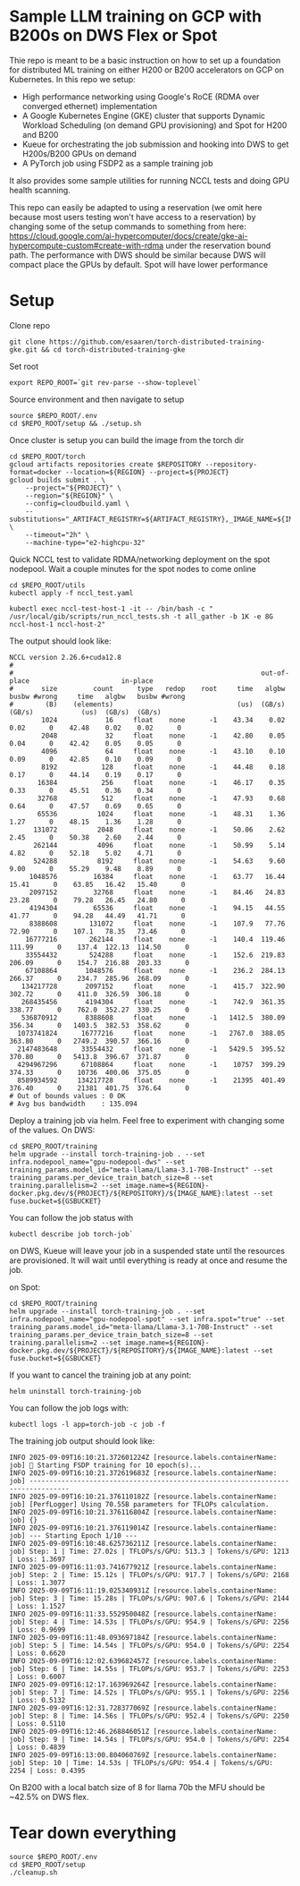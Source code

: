 # Sample LLM training on GCP with B200s on DWS Flex or Spot 

Thie repo is meant to be a basic instruction on how to set up a foundation for distributed ML training on either H200 or B200 accelerators on GCP on Kubernetes. In this repo we setup: 
- High performance networking using Google's RoCE (RDMA over converged ethernet) implementation
- A Google Kubernetes Engine (GKE) cluster that supports Dynamic Workload Scheduling (on demand GPU provisioning) and Spot for H200 and B200
- Kueue for orchestrating the job submission and hooking into DWS to get H200s/B200 GPUs on demand 
- A PyTorch job using FSDP2 as a sample training job 

It also provides some sample utilities for running NCCL tests and doing GPU health scanning.

This repo can easily be adapted to using a reservation (we omit here because most users testing won't have access to a reservation) by changing some of the setup commands to something from here: https://cloud.google.com/ai-hypercomputer/docs/create/gke-ai-hypercompute-custom#create-with-rdma under the reservation bound path. The performance with DWS should be similar because DWS will compact place the GPUs by default. Spot will have lower performance

# Setup 

Clone repo 
```
git clone https://github.com/esaaren/torch-distributed-training-gke.git && cd torch-distributed-training-gke 
```

Set root 
```
export REPO_ROOT=`git rev-parse --show-toplevel`
```

Source environment and then navigate to setup 
```
source $REPO_ROOT/.env 
cd $REPO_ROOT/setup && ./setup.sh 
```

Once cluster is setup you can build the image from the torch dir 
```
cd $REPO_ROOT/torch 
gcloud artifacts repositories create $REPOSITORY --repository-format=docker --location=${REGION} --project=${PROJECT}
gcloud builds submit . \
    --project="${PROJECT}" \
    --region="${REGION}" \
    --config=cloudbuild.yaml \
    --substitutions="_ARTIFACT_REGISTRY=${ARTIFACT_REGISTRY},_IMAGE_NAME=${IMAGE_NAME}" \
    --timeout="2h" \
    --machine-type="e2-highcpu-32"
```

Quick NCCL test to validate RDMA/networking deployment on the spot nodepool. Wait a couple minutes for the spot nodes to come online 

```
cd $REPO_ROOT/utils 
kubectl apply -f nccl_test.yaml

kubectl exec nccl-test-host-1 -it -- /bin/bash -c " /usr/local/gib/scripts/run_nccl_tests.sh -t all_gather -b 1K -e 8G nccl-host-1 nccl-host-2"
```

The output should look like:
```
NCCL version 2.26.6+cuda12.8
#
#                                                              out-of-place                       in-place          
#       size         count      type   redop    root     time   algbw   busbw #wrong     time   algbw   busbw #wrong
#        (B)    (elements)                               (us)  (GB/s)  (GB/s)            (us)  (GB/s)  (GB/s)       
        1024            16     float    none      -1    43.34    0.02    0.02      0    42.48    0.02    0.02      0
        2048            32     float    none      -1    42.80    0.05    0.04      0    42.42    0.05    0.05      0
        4096            64     float    none      -1    43.10    0.10    0.09      0    42.85    0.10    0.09      0
        8192           128     float    none      -1    44.48    0.18    0.17      0    44.14    0.19    0.17      0
       16384           256     float    none      -1    46.17    0.35    0.33      0    45.51    0.36    0.34      0
       32768           512     float    none      -1    47.93    0.68    0.64      0    47.57    0.69    0.65      0
       65536          1024     float    none      -1    48.31    1.36    1.27      0    48.15    1.36    1.28      0
      131072          2048     float    none      -1    50.06    2.62    2.45      0    50.38    2.60    2.44      0
      262144          4096     float    none      -1    50.99    5.14    4.82      0    52.18    5.02    4.71      0
      524288          8192     float    none      -1    54.63    9.60    9.00      0    55.29    9.48    8.89      0
     1048576         16384     float    none      -1    63.77   16.44   15.41      0    63.85   16.42   15.40      0
     2097152         32768     float    none      -1    84.46   24.83   23.28      0    79.28   26.45   24.80      0
     4194304         65536     float    none      -1    94.15   44.55   41.77      0    94.28   44.49   41.71      0
     8388608        131072     float    none      -1    107.9   77.76   72.90      0    107.1   78.35   73.46      0
    16777216        262144     float    none      -1    140.4  119.46  111.99      0    137.4  122.13  114.50      0
    33554432        524288     float    none      -1    152.6  219.83  206.09      0    154.7  216.88  203.33      0
    67108864       1048576     float    none      -1    236.2  284.13  266.37      0    234.7  285.96  268.09      0
   134217728       2097152     float    none      -1    415.7  322.90  302.72      0    411.0  326.59  306.18      0
   268435456       4194304     float    none      -1    742.9  361.35  338.77      0    762.0  352.27  330.25      0
   536870912       8388608     float    none      -1   1412.5  380.09  356.34      0   1403.5  382.53  358.62      0
  1073741824      16777216     float    none      -1   2767.0  388.05  363.80      0   2749.2  390.57  366.16      0
  2147483648      33554432     float    none      -1   5429.5  395.52  370.80      0   5413.8  396.67  371.87      0
  4294967296      67108864     float    none      -1    10757  399.29  374.33      0    10736  400.06  375.05      0
  8589934592     134217728     float    none      -1    21395  401.49  376.40      0    21381  401.75  376.64      0
# Out of bounds values : 0 OK
# Avg bus bandwidth    : 135.094 
```

Deploy a training job via helm. Feel free to experiment with changing some of the values.  On DWS: 
```
cd $REPO_ROOT/training 
helm upgrade --install torch-training-job . --set infra.nodepool_name="gpu-nodepool-dws" --set training_params.model_id="meta-llama/Llama-3.1-70B-Instruct" --set training_params.per_device_train_batch_size=8 --set training.parallelism=2 --set image.name=${REGION}-docker.pkg.dev/${PROJECT}/${REPOSITORY}/${IMAGE_NAME}:latest --set fuse.bucket=${GSBUCKET}
```

You can follow the job status with 
```
kubectl describe job torch-job`
```

on DWS, Kueue will leave your job in a suspended state until the resources are provisioned. It will wait until everything is ready at once and resume the job. 

on Spot: 
```
cd $REPO_ROOT/training 
helm upgrade --install torch-training-job . --set infra.nodepool_name="gpu-nodepool-spot" --set infra.spot="true" --set training_params.model_id="meta-llama/Llama-3.1-70B-Instruct" --set training_params.per_device_train_batch_size=8 --set training.parallelism=2 --set image.name=${REGION}-docker.pkg.dev/${PROJECT}/${REPOSITORY}/${IMAGE_NAME}:latest --set fuse.bucket=${GSBUCKET}
```


If you want to cancel the training job at any point:
```
helm uninstall torch-training-job 
```

You can follow the job logs with:
```
kubectl logs -l app=torch-job -c job -f
```

The training job output should look like:
```
INFO 2025-09-09T16:10:21.372601224Z [resource.labels.containerName: job] 🚀 Starting FSDP training for 10 epoch(s)...
INFO 2025-09-09T16:10:21.372619683Z [resource.labels.containerName: job] --------------------------------------------------------------------------------
INFO 2025-09-09T16:10:21.376110182Z [resource.labels.containerName: job] [PerfLogger] Using 70.55B parameters for TFLOPs calculation.
INFO 2025-09-09T16:10:21.376116804Z [resource.labels.containerName: job] {}
INFO 2025-09-09T16:10:21.376119014Z [resource.labels.containerName: job] --- Starting Epoch 1/10 ---
INFO 2025-09-09T16:10:48.625736211Z [resource.labels.containerName: job] Step: 1 | Time: 27.02s | TFLOPs/s/GPU: 513.3 | Tokens/s/GPU: 1213 | Loss: 1.3697
INFO 2025-09-09T16:11:03.741677921Z [resource.labels.containerName: job] Step: 2 | Time: 15.12s | TFLOPs/s/GPU: 917.7 | Tokens/s/GPU: 2168 | Loss: 1.3077
INFO 2025-09-09T16:11:19.025340931Z [resource.labels.containerName: job] Step: 3 | Time: 15.28s | TFLOPs/s/GPU: 907.6 | Tokens/s/GPU: 2144 | Loss: 1.1527
INFO 2025-09-09T16:11:33.552950048Z [resource.labels.containerName: job] Step: 4 | Time: 14.53s | TFLOPs/s/GPU: 954.9 | Tokens/s/GPU: 2256 | Loss: 0.9699
INFO 2025-09-09T16:11:48.093697184Z [resource.labels.containerName: job] Step: 5 | Time: 14.54s | TFLOPs/s/GPU: 954.0 | Tokens/s/GPU: 2254 | Loss: 0.6620
INFO 2025-09-09T16:12:02.639682457Z [resource.labels.containerName: job] Step: 6 | Time: 14.55s | TFLOPs/s/GPU: 953.7 | Tokens/s/GPU: 2253 | Loss: 0.6007
INFO 2025-09-09T16:12:17.163969264Z [resource.labels.containerName: job] Step: 7 | Time: 14.52s | TFLOPs/s/GPU: 955.1 | Tokens/s/GPU: 2256 | Loss: 0.5132
INFO 2025-09-09T16:12:31.728377069Z [resource.labels.containerName: job] Step: 8 | Time: 14.56s | TFLOPs/s/GPU: 952.4 | Tokens/s/GPU: 2250 | Loss: 0.5110
INFO 2025-09-09T16:12:46.268846051Z [resource.labels.containerName: job] Step: 9 | Time: 14.54s | TFLOPs/s/GPU: 954.0 | Tokens/s/GPU: 2254 | Loss: 0.4839
INFO 2025-09-09T16:13:00.804060769Z [resource.labels.containerName: job] Step: 10 | Time: 14.53s | TFLOPs/s/GPU: 954.4 | Tokens/s/GPU: 2254 | Loss: 0.4395
```

On B200 with a local batch size of 8 for llama 70b the MFU should be ~42.5% on DWS flex. 

# Tear down everything 
```
source $REPO_ROOT/.env 
cd $REPO_ROOT/setup
./cleanup.sh
```


